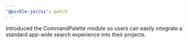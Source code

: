 ```yaml
---
'@pickle-jar/ui': patch
---
```


Introduced the CommandPalette module so users can easily integrate a standard app-wide search experience into their projects.
